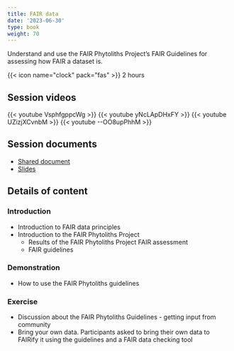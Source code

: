 ```yaml
---
title: FAIR data
date: '2023-06-30'
type: book
weight: 70
---
```


Understand and use the FAIR Phytoliths Project’s FAIR Guidelines for assessing how FAIR a dataset is. 

<!--more-->

{{< icon name="clock" pack="fas" >}} 2 hours

## Session videos

{{< youtube VsphfgppcWg >}}
{{< youtube yNcLApDHxFY >}}
{{< youtube UZizjXCvnbM >}}
{{< youtube --OO8upPhhM >}}

## Session documents
- [Shared document](https://docs.google.com/document/d/1U2OmsnsyHGFk8ggeCxhhnrflVjP9SYTjhMESFd99574/edit?usp=sharing)
- [Slides](LINK)

## Details of content
### Introduction 
- Introduction to FAIR data principles
- Introduction to the FAIR Phytoliths Project
  - Results of the FAIR Phytoliths Project FAIR assessment
  - FAIR guidelines

### Demonstration
- How to use the FAIR Phytoliths guidelines

### Exercise
- Discussion about the FAIR Phytoliths Guidelines - getting input from community
- Bring your own data. Participants asked to bring their own data to FAIRify it using the guidelines and a FAIR data checking tool
